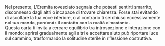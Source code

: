 Nel presente, L'Eremita rovesciato segnala che potresti sentirti smarrito, disconnesso dagli altri o incapace di trovare chiarezza. Forse stai evitando di ascoltare la tua voce interiore, o al contrario ti sei chiuso eccessivamente nel tuo mondo, perdendo il contatto con la realtà circostante.  
Questa carta ti invita a cercare equilibrio tra introspezione e interazione con il mondo: aprirsi gradualmente agli altri e accettare aiuto può riportare luce sul cammino, trasformando la solitudine sterile in riflessione costruttiva.
